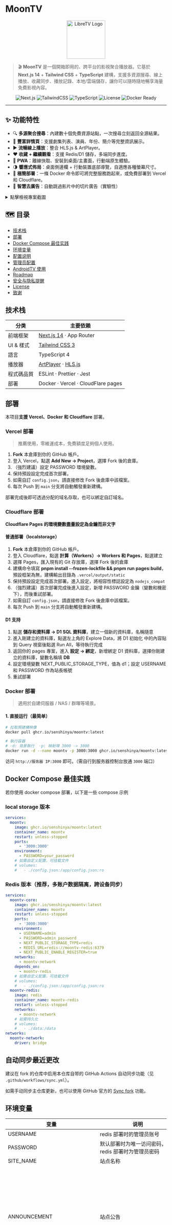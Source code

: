 # MoonTV

<div align="center">
  <img src="public/logo.png" alt="LibreTV Logo" width="120">
</div>

> 🎬 **MoonTV** 是一個開箱即用的、跨平台的影視聚合播放器。它基於 **Next.js 14** + **Tailwind&nbsp;CSS** + **TypeScript** 建構，支援多資源搜尋、線上播放、收藏同步、播放記錄、本地/雲端儲存，讓你可以隨時隨地暢享海量免費影視內容。

<div align="center">

![Next.js](https://img.shields.io/badge/Next.js-14-000?logo=nextdotjs)
![TailwindCSS](https://img.shields.io/badge/TailwindCSS-3-38bdf8?logo=tailwindcss)
![TypeScript](https://img.shields.io/badge/TypeScript-4.x-3178c6?logo=typescript)
![License](https://img.shields.io/badge/License-MIT-green)
![Docker Ready](https://img.shields.io/badge/Docker-ready-blue?logo=docker)

</div>

---

## ✨ 功能特性

- 🔍 **多源聚合搜尋**：內建數十個免費資源站點，一次搜尋立刻返回全源結果。
- 📄 **豐富詳情頁**：支援劇集列表、演員、年份、簡介等完整資訊展示。
- ▶️ **流暢線上播放**：整合 HLS.js & ArtPlayer。
- ❤️ **收藏 + 繼續觀看**：支援 Redis/D1 儲存，多端同步進度。
- 📱 **PWA**：離線快取、安裝到桌面/主畫面，行動端原生體驗。
- 🌗 **響應式佈局**：桌面側邊欄 + 行動裝置底部導覽，自適應各種螢幕尺寸。
- 🚀 **極簡部署**：一條 Docker 命令即可將完整服務跑起來，或免費部署到 Vercel 和 Cloudflare。
- 👿 **智慧去廣告**：自動跳過影片中的切片廣告（實驗性）

<details>
  <summary>點擊檢視專案截圖</summary>
  <img src="public/screenshot.png" alt="项目截图" style="max-width:600px">
</details>

## 🗺 目录

- [技术栈](#技术栈)
- [部署](#部署)
- [Docker Compose 最佳实践](#Docker-Compose-最佳实践)
- [环境变量](#环境变量)
- [配置说明](#配置说明)
- [管理员配置](#管理员配置)
- [AndroidTV 使用](#AndroidTV-使用)
- [Roadmap](#roadmap)
- [安全与隐私提醒](#安全与隐私提醒)
- [License](#license)
- [致谢](#致谢)

## 技术栈

| 分类       | 主要依赖                                                                                              |
| ---------- | ----------------------------------------------------------------------------------------------------- |
| 前端框架   | [Next.js 14](https://nextjs.org/) · App Router                                                        |
| UI & 樣式  | [Tailwind&nbsp;CSS 3](https://tailwindcss.com/)                                                       |
| 語言       | TypeScript 4                                                                                          |
| 播放器     | [ArtPlayer](https://github.com/zhw2590582/ArtPlayer) · [HLS.js](https://github.com/video-dev/hls.js/) |
| 程式碼品質 | ESLint · Prettier · Jest                                                                              |
| 部署       | Docker · Vercel · CloudFlare pages                                                                    |

## 部署

本项目**支援 Vercel、Docker 和 Cloudflare** 部署。

### Vercel 部署

> 推薦使用，零維運成本，免費額度足夠個人使用。

1. **Fork** 本倉庫到你的 GitHub 帳戶。
2. 登入 Vercel，點選 **Add New → Project**，選擇 Fork 後的倉庫。
3. （強烈建議）設定 PASSWORD 環境變數。
4. 保持預設設定完成首次部署。
5. 如需自訂 `config.json`，請直接修改 Fork 後倉庫中該檔案。
6. 每次 Push 到 `main` 分支將自動觸發重新建構。

部署完成後即可透過分配的域名存取，也可以綁定自訂域名。

### Cloudflare 部署

**Cloudflare Pages 的環境變數盡量設定為金鑰而非文字**

#### 普通部署（localstorage）

1. **Fork** 本倉庫到你的 GitHub 帳戶。
2. 登入 Cloudflare，點選 **計算（Workers）-> Workers 和 Pages**，點選建立
3. 選擇 Pages，匯入現有的 Git 存放庫，選擇 Fork 後的倉庫
4. 建構命令填寫 **pnpm install --frozen-lockfile && pnpm run pages:build**，預設框架為無，建構輸出目錄為 `.vercel/output/static`
5. 保持預設設定完成首次部署。進入設定，將相容性標誌設定為 `nodejs_compat`
6. （強烈建議）首次部署完成後進入設定，新增 PASSWORD 金鑰（變數和機密下），而後重試部署。
7. 如需自訂 `config.json`，請直接修改 Fork 後倉庫中該檔案。
8. 每次 Push 到 `main` 分支將自動觸發重新建構。

#### D1 支持

1. 點選 **儲存和資料庫 -> D1 SQL 資料庫**，建立一個新的資料庫，名稱隨意
2. 進入剛建立的資料庫，點選左上角的 Explore Data，將 D1 初始化 中的內容貼到 Query 視窗後點選 Run All，等待執行完成
3. 返回你的 pages 專案，進入 **設定 -> 綁定**，新增綁定 D1 資料庫，選擇你剛建立的資料庫，變數名稱填 **DB**
4. 設定環境變數 NEXT_PUBLIC_STORAGE_TYPE，值為 d1；設定 USERNAME 和 PASSWORD 作為站長帳號
5. 重試部署

### Docker 部署

> 適用於自建伺服器 / NAS / 群暉等場景。

#### 1. 直接运行（最简单）

```bash
# 拉取預建構映像
docker pull ghcr.io/senshinya/moontv:latest

# 執行容器
# -d: 背景執行  -p: 映射埠 3000 -> 3000
docker run -d --name moontv -p 3000:3000 ghcr.io/senshinya/moontv:latest
```

访问 `http://服务器 IP:3000` 即可。（需自行到服务器控制台放通 `3000` 端口）

## Docker Compose 最佳实践

若你使用 docker compose 部署，以下是一些 compose 示例

### local storage 版本

```yaml
services:
  moontv:
    image: ghcr.io/senshinya/moontv:latest
    container_name: moontv
    restart: unless-stopped
    ports:
      - '3000:3000'
    environment:
      - PASSWORD=your_password
    # 如需自定义配置，可挂载文件
    # volumes:
    #   - ./config.json:/app/config.json:ro
```

### Redis 版本（推荐，多账户数据隔离，跨设备同步）

```yaml
services:
  moontv-core:
    image: ghcr.io/senshinya/moontv:latest
    container_name: moontv
    restart: unless-stopped
    ports:
      - '3000:3000'
    environment:
      - USERNAME=admin
      - PASSWORD=admin_password
      - NEXT_PUBLIC_STORAGE_TYPE=redis
      - REDIS_URL=redis://moontv-redis:6379
      - NEXT_PUBLIC_ENABLE_REGISTER=true
    networks:
      - moontv-network
    depends_on:
      - moontv-redis
    # 如需自定义配置，可挂载文件
    # volumes:
    #   - ./config.json:/app/config.json:ro
  moontv-redis:
    image: redis
    container_name: moontv-redis
    restart: unless-stopped
    networks:
      - moontv-network
    # 如需持久化
    # volumes:
    #   - ./data:/data
networks:
  moontv-network:
    driver: bridge
```

## 自动同步最近更改

建议在 fork 的仓库中启用本仓库自带的 GitHub Actions 自动同步功能（见 `.github/workflows/sync.yml`）。

如需手动同步主仓库更新，也可以使用 GitHub 官方的 [Sync fork](https://docs.github.com/cn/github/collaborating-with-issues-and-pull-requests/syncing-a-fork) 功能。

## 环境变量

| 变量                        | 说明                                                        | 可选值                                                  | 默认值                                                                                                                     |
| --------------------------- | ----------------------------------------------------------- | ------------------------------------------------------- | -------------------------------------------------------------------------------------------------------------------------- |
| USERNAME                    | redis 部署时的管理员账号                                    | 任意字符串                                              | （空）                                                                                                                     |
| PASSWORD                    | 默认部署时为唯一访问密码，redis 部署时为管理员密码          | 任意字符串                                              | （空）                                                                                                                     |
| SITE_NAME                   | 站点名称                                                    | 任意字符串                                              | MoonTV                                                                                                                     |
| ANNOUNCEMENT                | 站点公告                                                    | 任意字符串                                              | 本网站仅提供影视信息搜索服务，所有内容均来自第三方网站。本站不存储任何视频资源，不对任何内容的准确性、合法性、完整性负责。 |
| NEXT_PUBLIC_STORAGE_TYPE    | 播放记录/收藏的存储方式                                     | localstorage（本地浏览器存储）、redis（仅 docker 支持） | localstorage                                                                                                               |
| REDIS_URL                   | redis 连接 url，若 NEXT_PUBLIC_STORAGE_TYPE 为 redis 则必填 | 连接 url                                                | 空                                                                                                                         |
| NEXT_PUBLIC_ENABLE_REGISTER | 是否开放注册，仅在 redis 部署时生效                         | true / false                                            | false                                                                                                                      |
| NEXT_PUBLIC_SEARCH_MAX_PAGE | 搜索接口可拉取的最大页数                                    | 1-50                                                    | 5                                                                                                                          |
| NEXT_PUBLIC_IMAGE_PROXY     | 默认的浏览器端图片代理                                      | url prefix                                              | (空)                                                                                                                       |

## 配置说明

所有可自定义项集中在根目录的 `config.json` 中：

```json
{
  "cache_time": 7200,
  "users": [
    {
      "username": "media-admin",
      "password": "MediaAdmin@123",
      "role": "admin"
    },
    {
      "username": "media-viewer",
      "password": "MediaViewer@123"
    },
    {
      "username": "esmee",
      "password": "Esmee@123",
      "role": "admin"
    }
  ],
  "api_site": {


- `cache_time`：接口缓存时间（秒）。
- `users`：可选，用于预置登录账户（仅 Redis / D1 存储模式生效），字段包括 `username`、`password` 以及可选的 `role`（`user` 或 `admin`）。
- `api_site`：你可以增删或替换任何资源站，字段说明：
  - `key`：唯一标识，保持小写字母/数字。
  - `api`：资源站提供的 `vod` JSON API 根地址。
  - `name`：在人机界面中展示的名称。
  - `detail`：（可选）部分无法通过 API 获取剧集详情的站点，需要提供网页详情根 URL，用于爬取。

MoonTV 支持标准的苹果 CMS V10 API 格式。

修改后 **无需重新构建**，服务会在启动时读取一次。

## 管理员配置

**该特性目前仅支持通过 Docker+Redis 或 Cloudflare+D1 的部署方式使用**

支持在运行时动态变更服务配置

设置环境变量 USERNAME 和 PASSWORD 即为站长用户，站长可设置用户为管理员

站长或管理员访问 `/admin` 即可进行管理员配置

## AndroidTV 使用

目前该项目可以配合 [OrionTV](https://github.com/zimplexing/OrionTV) 在 Android TV 上使用，可以直接作为 OrionTV 后端

暂时收藏夹与播放记录和网页端隔离，后续会支持同步用户数据

## Roadmap

- [x] 深色模式
- [x] 持久化存储
- [x] 多账户

## 安全与隐私提醒

### 强烈建议设置密码保护

为了您的安全和避免潜在的法律风险，我们**强烈建议**在部署时设置密码保护：

- **避免公开访问**：不设置密码的实例任何人都可以访问，可能被恶意利用
- **防范版权风险**：公开的视频搜索服务可能面临版权方的投诉举报
- **保护个人隐私**：设置密码可以限制访问范围，保护您的使用记录

### 部署建议

1. **设置环境变量 `PASSWORD`**：为您的实例设置一个强密码
2. **仅供个人使用**：请勿将您的实例链接公开分享或传播
3. **遵守当地法律**：请确保您的使用行为符合当地法律法规

### 重要声明

- 本项目仅供学习和个人使用
- 请勿将部署的实例用于商业用途或公开服务
- 如因公开分享导致的任何法律问题，用户需自行承担责任
- 项目开发者不对用户的使用行为承担任何法律责任

## License

[MIT](LICENSE) © 2025 MoonTV & Contributors

## 致谢

- [ts-nextjs-tailwind-starter](https://github.com/theodorusclarence/ts-nextjs-tailwind-starter) — 项目最初基于该脚手架。
- [LibreTV](https://github.com/LibreSpark/LibreTV) — 由此启发，站在巨人的肩膀上。
- [ArtPlayer](https://github.com/zhw2590582/ArtPlayer) — 提供强大的网页视频播放器。
- [HLS.js](https://github.com/video-dev/hls.js) — 实现 HLS 流媒体在浏览器中的播放支持。
- 感谢所有提供免费影视接口的站点。
```
